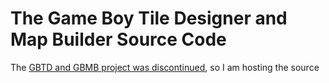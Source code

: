 # The Game Boy Tile Designer and Map Builder Source Code
The [GBTD and GBMB project was discontinued]([url](https://devrs.com/gb/hmgd/source.html)), so I am hosting the source
